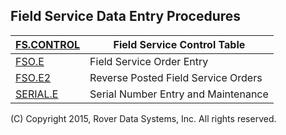 ## Field Service Data Entry Procedures
<PageHeader />

| [FS.CONTROL](../FS-CONTROL/README.md) | Field Service Control Table         |
| ------------------------------------- | ----------------------------------- |
| [FSO.E](../FSO-E/README.md)           | Field Service Order Entry           |
| [FSO.E2](../FSO-E2/README.md)         | Reverse Posted Field Service Orders |
| [SERIAL.E](../SERIAL-E/README.md)     | Serial Number Entry and Maintenance |

(C) Copyright 2015, Rover Data Systems, Inc.
All rights reserved.
<badge text= "Version 8.10.57 " vertical="middle" />

<PageFooter />
